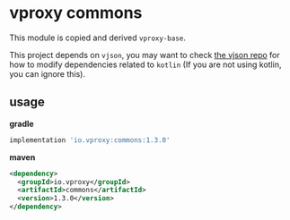 # vproxy commons

This module is copied and derived `vproxy-base`.

This project depends on `vjson`, you may want to check [the vjson repo](https://github.com/wkgcass/vjson) for how to modify dependencies related to `kotlin` (If you are not using kotlin, you can ignore this).

## usage

**gradle**

```groovy
implementation 'io.vproxy:commons:1.3.0'
```

**maven**

```xml
<dependency>
  <groupId>io.vproxy</groupId>
  <artifactId>commons</artifactId>
  <version>1.3.0</version>
</dependency>
```
